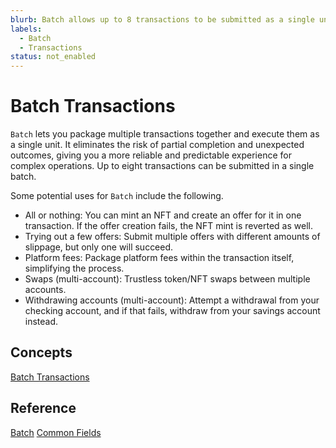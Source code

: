 ```yaml
---
blurb: Batch allows up to 8 transactions to be submitted as a single unit.
labels:
  - Batch
  - Transactions
status: not_enabled
---
```

# Batch Transactions

`Batch`  lets you package multiple transactions together and execute them as a single unit. It eliminates the risk of partial completion and unexpected outcomes, giving you a more reliable and predictable experience for complex operations. Up to eight transactions can be submitted in a single batch.

Some potential uses for `Batch` include the following.
- All or nothing: You can mint an NFT and create an offer for it in one transaction. If the offer creation fails, the NFT mint is reverted as well.
- Trying out a few offers: Submit multiple offers with different amounts of slippage, but only one will succeed.
- Platform fees: Package platform fees within the transaction itself, simplifying the process.
- Swaps (multi-account): Trustless token/NFT swaps between multiple accounts.
- Withdrawing accounts (multi-account): Attempt a withdrawal from your checking account, and if that fails, withdraw from your savings account instead.

## Concepts

[Batch Transactions](concepts/batch-transactions.md)

## Reference

[Batch](reference/batch.md)
[Common Fields](reference/common-fields.md)


